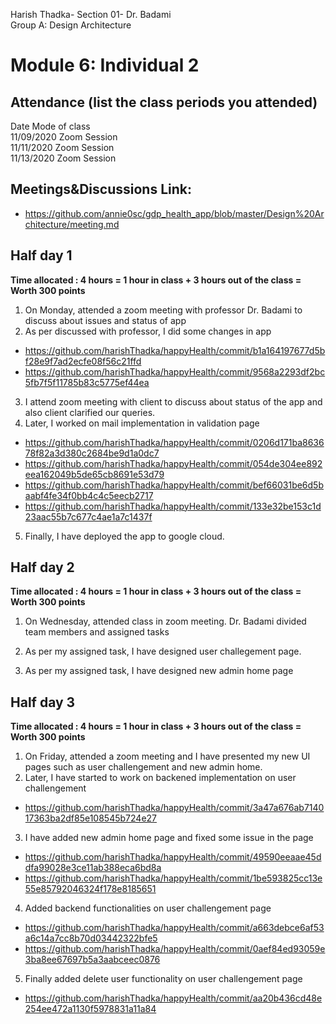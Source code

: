 Harish Thadka- Section 01- Dr. Badami  
Group A: Design Architecture
# Module 6: Individual 2

## Attendance (list the class periods you attended)

Date    Mode of class  
11/09/2020 Zoom Session    
11/11/2020 Zoom Session  
11/13/2020 Zoom Session 

## Meetings&Discussions Link:
- https://github.com/annie0sc/gdp_health_app/blob/master/Design%20Architecture/meeting.md

 ## Half day 1
**Time allocated : 4 hours = 1 hour in class + 3 hours out of the class = Worth 300 points**
1. On Monday, attended a zoom meeting with professor Dr. Badami to discuss about issues and status of app
2. As per discussed with professor, I did some changes in app
- https://github.com/harishThadka/happyHealth/commit/b1a164197677d5bf28e9f7ad2ecfe08f56c21ffd
- https://github.com/harishThadka/happyHealth/commit/9568a2293df2bc5fb7f5f11785b83c5775ef44ea
3. I attend zoom meeting with client to discuss about status of the app and also client clarified our queries.
4. Later, I worked on mail implementation in validation page
- https://github.com/harishThadka/happyHealth/commit/0206d171ba863678f82a3d380c2684be9d1a0dc7
- https://github.com/harishThadka/happyHealth/commit/054de304ee892eea162049b5de65cb8691e53d79
- https://github.com/harishThadka/happyHealth/commit/bef66031be6d5baabf4fe34f0bb4c4c5eecb2717
- https://github.com/harishThadka/happyHealth/commit/133e32be153c1d23aac55b7c677c4ae1a7c1437f
5. Finally, I have deployed the app to google cloud.

 ## Half day 2
 **Time allocated : 4 hours = 1 hour in class + 3 hours out of the class = Worth 300 points** 
 1. On Wednesday, attended class in zoom meeting. Dr. Badami divided team members and assigned tasks
 2. As per my assigned task, I have designed user challegement page.
 
 3. As per my assigned task, I have designed new admin home page
 
 
 ## Half day 3
 **Time allocated : 4 hours = 1 hour in class + 3 hours out of the class = Worth 300 points**   
1. On Friday, attended a zoom meeting and I have presented my new UI pages such as user challengement and new admin home.
2. Later, I have started to work on backened implementation on user challengement
- https://github.com/harishThadka/happyHealth/commit/3a47a676ab714017363ba2df85e108545b724e27
3. I have added new admin home page and fixed some issue in the page
- https://github.com/harishThadka/happyHealth/commit/49590eeaae45ddfa99028e3ce11ab388eca6bd8a
- https://github.com/harishThadka/happyHealth/commit/1be593825cc13e55e85792046324f178e8185651
4. Added backend functionalities on user challengement page
- https://github.com/harishThadka/happyHealth/commit/a663debce6af53a6c14a7cc8b70d03442322bfe5
- https://github.com/harishThadka/happyHealth/commit/0aef84ed93059e3ba8ee67697b5a3aabceec0876
5. Finally added delete user functionality on user challengement page
- https://github.com/harishThadka/happyHealth/commit/aa20b436cd48e254ee472a1130f5978831a11a84
